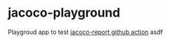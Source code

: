 # jacoco-playground
Playgroud app to test [jacoco-report github action](https://github.com/Madrapps/jacoco-report)
asdf
